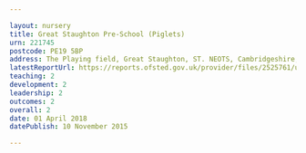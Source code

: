 ```yaml
---

layout: nursery
title: Great Staughton Pre-School (Piglets)
urn: 221745
postcode: PE19 5BP
address: The Playing field, Great Staughton, ST. NEOTS, Cambridgeshire, PE19 5BP
latestReportUrl: https://reports.ofsted.gov.uk/provider/files/2525761/urn/221745.pdf
teaching: 2
development: 2
leadership: 2
outcomes: 2
overall: 2
date: 01 April 2018 
datePublish: 10 November 2015

---
```

